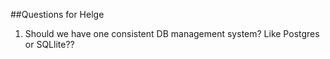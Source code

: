 ##Questions for Helge

1. Should we have one consistent DB management system? 
Like Postgres or SQLlite??